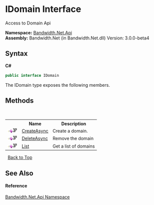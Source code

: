 ﻿# IDomain Interface
 

Access to Domain Api

**Namespace:**&nbsp;<a href ="N_Bandwidth_Net_Api.md">Bandwidth.Net.Api</a><br />**Assembly:**&nbsp;Bandwidth.Net (in Bandwidth.Net.dll) Version: 3.0.0-beta4

## Syntax

**C#**<br />
``` C#
public interface IDomain
```

The IDomain type exposes the following members.


## Methods
&nbsp;<table><tr><th></th><th>Name</th><th>Description</th></tr><tr><td>![Public method](media/pubmethod.gif "Public method")![Code example](media/CodeExample.png "Code example")</td><td><a href ="M_Bandwidth_Net_Api_IDomain_CreateAsync.md">CreateAsync</a></td><td>
Create a domain.</td></tr><tr><td>![Public method](media/pubmethod.gif "Public method")![Code example](media/CodeExample.png "Code example")</td><td><a href ="M_Bandwidth_Net_Api_IDomain_DeleteAsync.md">DeleteAsync</a></td><td>
Remove the domain</td></tr><tr><td>![Public method](media/pubmethod.gif "Public method")![Code example](media/CodeExample.png "Code example")</td><td><a href ="M_Bandwidth_Net_Api_IDomain_List.md">List</a></td><td>
Get a list of domains</td></tr></table>&nbsp;
<a href="#idomain-interface">Back to Top</a>

## See Also


#### Reference
<a href ="N_Bandwidth_Net_Api.md">Bandwidth.Net.Api Namespace</a><br />